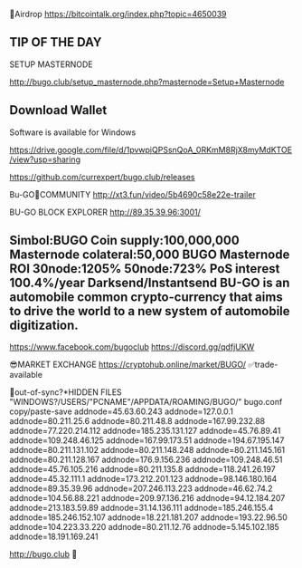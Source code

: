  🚀Airdrop 
 https://bitcointalk.org/index.php?topic=4650039


TIP OF THE DAY
---------------------------------------------------------------------------------------------------------------------
SETUP MASTERNODE

http://bugo.club/setup_masternode.php?masternode=Setup+Masternode

Download Wallet 
---------------------------------------------------------------------------------------------------------------------
Software is available for Windows

https://drive.google.com/file/d/1pvwpiQPSsnQoA_0RKmM8RjX8myMdKTOE/view?usp=sharing

https://github.com/currexpert/bugo.club/releases

Bu-GO💎COMMUNITY http://xt3.fun/video/5b4690c58e22e-trailer

BU-GO BLOCK EXPLORER  http://89.35.39.96:3001/

Simbol:BUGO
Coin supply:100,000,000
Masternode colateral:50,000 BUGO
Masternode ROI 30node:1205%  50node:723%
PoS interest 100.4%/year
Darksend/Instantsend
BU-GO is an automobile common crypto-currency that aims to drive the world to a new system of automobile digitization.
---------------------------------------------------------------------------------------------------------------------
https://www.facebook.com/bugoclub
https://discord.gg/qdfjUKW



😎MARKET EXCHANGE
https://cryptohub.online/market/BUGO/
✅trade-available

🤬out-of-sync?*HIDDEN FILES "WINDOWS?/USERS/"PCNAME"/APPDATA/ROAMING/BUGO/"  bugo.conf 
copy/paste-save
addnode=45.63.60.243
addnode=127.0.0.1
addnode=80.211.25.6
addnode=80.211.48.8
addnode=167.99.232.88
addnode=77.220.214.112
addnode=185.235.131.127
addnode=45.76.89.41
addnode=109.248.46.125
addnode=167.99.173.51
addnode=194.67.195.147
addnode=80.211.131.102
addnode=80.211.148.248
addnode=80.211.145.161
addnode=80.211.128.167
addnode=176.9.156.236
addnode=109.248.46.51
addnode=45.76.105.216
addnode=80.211.135.8
addnode=118.241.26.197
addnode=45.32.111.1
addnode=173.212.201.123
addnode=98.146.180.164
addnode=89.35.39.96
addnode=207.246.113.223
addnode=46.62.74.2
addnode=104.56.88.221
addnode=209.97.136.216
addnode=94.12.184.207
addnode=213.183.59.89
addnode=31.14.136.111
addnode=185.246.155.4
addnode=185.246.152.107
addnode=18.221.181.207
addnode=193.22.96.50
addnode=104.223.33.220
addnode=80.211.12.76
addnode=5.145.102.185
addnode=18.191.169.241

http://bugo.club 👟
